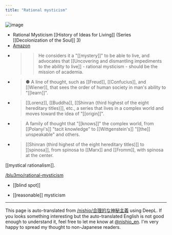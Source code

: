```yaml
---
title: "Rational mysticism"
---
```


![image](https://gyazo.com/bd535b40889c8c906ce35c11aeaec3be/thumb/1000)
- Rational Mysticism [[History of Ideas for Living]] (Series [[Decolonization of the Soul]] 3)
- [Amazon](https://amzn.to/4fl6hkP)
- >  > He considers it a "[[mystery]]" to be able to live, and advocates that [[Uncovering and dismantling impediments to the ability to live]] - rational mysticism - should be the mission of academia.
- >  ● A line of thought, such as [[Freud]], [[Confucius]], and [[Wiener]], that sees the order of human society in man's ability to "[[learn]]".
- >  [[Lorenz]], [[Buddha]], [[Shinran (third highest of the eight hereditary titles)]], etc., a series that lives in a complex world and moves toward the idea of "[[origin]]".
- >  A family of thought that "[[knows]]" the complex world, from [[Polanyi's]] "tacit knowledge" to [[Wittgenstein's]] "[[the]] unspeakable" and others.
- >  [[Shinran (third highest of the eight hereditary titles)]] to [[spinosa]], from spinosa to [[Marx]] and [[Fromm]], with spinosa at the center.


[[mystical rationalism]].


[/blu3mo/rational-mysticism](https://scrapbox.io/blu3mo/rational-mysticism)

- [[blind spot]]

- [[reasonable]] mysticism

---
This page is auto-translated from [/nishio/合理的な神秘主義](https://scrapbox.io/nishio/合理的な神秘主義) using DeepL. If you looks something interesting but the auto-translated English is not good enough to understand it, feel free to let me know at [@nishio_en](https://twitter.com/nishio_en). I'm very happy to spread my thought to non-Japanese readers.